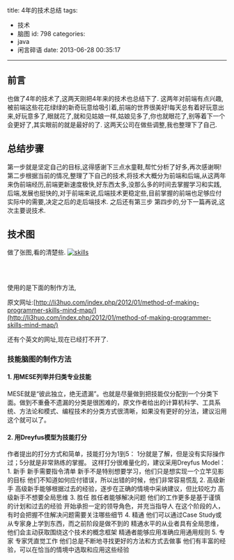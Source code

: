 title: 4年的技术总结
tags:
  - 技术
  - 脑图
id: 798
categories:
  - java
  - 闲言碎语
date: 2013-06-28 00:35:17
---

## 前言

也做了4年的技术了,这两天刚把4年来的技术也总结下了.
这两年对前端有点兴趣,被前端这些花花绿绿的新奇玩意给吸引着,前端的世界很美好!每天总有着好玩意出来,好玩意多了,眼就花了,就和见姑娘一样,姑娘见多了,你也就眼花了,别等着下一个会更好了,其实眼前的就是最好的了.
这两天公司在做些调整,我也整理下了自己.

## 总结步骤

第一步就是坚定自己的目标,这得感谢下三点水童鞋,帮忙分析了好多,再次感谢啊!
第二步根据当前的情况,整理了下自己的技术,将技术大概分为前端和后端,从这两年来伪前端经历,前端更新速度极快,好东西太多,没那么多的时间去掌握学习和实践,后端,发展也挺快的,对于前端来说,后端技术更稳定些,目前掌握的前端也足够应付实际中的需要,决定之后的走后端技术.
之后还有第三步 第四步的,分下一篇再说,这次主要说技术.

## 技术图

做了张图,看的清楚些.
[![skills](http://coderzhaopeng-wordpress.stor.sinaapp.com/uploads/2013/06/skills-614x1024.png)](http://coderzhaopeng-wordpress.stor.sinaapp.com/uploads/2013/06/skills.png)

&nbsp;

## 

使用的是下面的制作方法,

原文网址:[http://li3huo.com/index.php/2012/01/method-of-making-programmer-skills-mind-map/](http://li3huo.com/index.php/2012/01/method-of-making-programmer-skills-mind-map/)

还有个英文的网址,现在已经打不开了.

### 技能脑图的制作方法

#### 1\. 用MESE列举并归类专业技能

MESE就是“彼此独立，绝无遗漏”。也就是尽量做到把技能仅分配到一个分类下面。做到不重叠不遗漏的分类是很困难的，原文作者给出的计算机科学、工具系统、方法论和模式、编程技术的分类方式很清晰，如果没有更好的分法，建议沿用这个就可以了。
<div></div>

#### 2\. 用Dreyfus模型为技能打分

作者提出的打分方式和简单，技能打分为1到5： 1分就是了解，但是没有实际操作过；5分就是非常熟练的掌握。
这样打分很难量化的，建议采用Dreyfus Model：
1\. 新手
新手需要指令清单
新手不是特别想要学习，他们只是想实现一个立竿见影的目标
他们不知道如何应付错误，所以出错的时候，他们非常容易慌乱
2\. 高级新手
高级新手能够根据过去的经验，逐步在正确的情境中采纳建议，但比较吃力
高级新手不想要全局思维
3\. 胜任
胜任者能够解决问题
他们的工作更多是基于谨慎的计划和过去的经验
开始承担一定的领导角色，并充当指导人
在这个阶段的人，有时会把握不住解决问题需要关注哪些细节
4\. 精通
他们可以通过Case Study或从专家身上学到东西，而之前阶段是做不到的
精通水平的从业者具有全局思维，他们会主动获取围绕这个技术的概念框架
精通者能够应用准确应用通用规则
5\. 专家
专家凭直觉工作
他们总是不断地寻找更好的方法和方式去做事
他们有丰富的经验，可以在恰当的情境中选取和应用这些经验